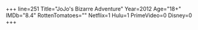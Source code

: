 +++
line=251
Title="JoJo's Bizarre Adventure"
Year=2012
Age="18+"
IMDb="8.4"
RottenTomatoes=""
Netflix=1
Hulu=1
PrimeVideo=0
Disney=0
+++

